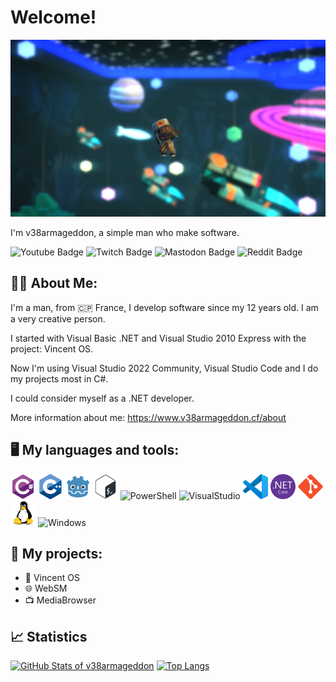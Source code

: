 # Welcome!

<img src="https://github.com/v38armageddon/v38armageddon/blob/main/Assets/Banner%20header.png" alt="Banner header">

I'm v38armageddon, a simple man who make software.

<div id="badges">
  <img src="https://img.shields.io/badge/YouTube-red?style=for-the-badge&logo=youtube&logoColor=white" alt="Youtube Badge"/>
  <img src="https://img.shields.io/badge/Twitch-blueviolet?style=for-the-badge&logo=twitch&logoColor=white" alt="Twitch Badge"/>
  <img src="https://img.shields.io/badge/Mastodon-blue?style=for-the-badge&logo=mastodon&logoColor=white" alt="Mastodon Badge"/>
  <img src="https://img.shields.io/badge/Reddit-orange?style=for-the-badge&logo=reddit&logoColor=white" alt="Reddit Badge">
</div>

## :man_technologist: About Me:
I'm a man, from 🇨🇵 France, I develop software since my 12 years old. I am a very creative person.

I started with Visual Basic .NET and Visual Studio 2010 Express with the project: Vincent OS.

Now I'm using Visual Studio 2022 Community, Visual Studio Code and I do my projects most in C#.

I could consider myself as a .NET developer.

More information about me: https://www.v38armageddon.cf/about

## 🖥️ My languages and tools:
<div>
    <img src="https://github.com/devicons/devicon/blob/master/icons/csharp/csharp-original.svg" title="CSharp" alt="CSharp" width="40" height="40">
    <img src="https://github.com/devicons/devicon/blob/master/icons/cplusplus/cplusplus-original.svg" title="CPP" alt="CPP" width="40" height="40">
    <img src="https://raw.githubusercontent.com/devicons/devicon/1119b9f84c0290e0f0b38982099a2bd027a48bf1/icons/godot/godot-original.svg" title="Godot" alt="Godot" width="40" height="40"> 
    <img src="https://github.com/devicons/devicon/blob/master/icons/bash/bash-plain.svg" title="Bash" alt="Bash" width="40" height="40">
    <img src="https://winaero.com/blog/wp-content/uploads/2020/03/PowerShell-7-new-icon.png" title="PowerShell" alt="PowerShell" width="40" height="40">
    <img src="https://pics.computerbase.de/9/9/2/3/0-e36f805671c3b980/logo-192.2833764d.png" title="VisualStudio" alt="VisualStudio" width="40" height="40">
    <img src="https://github.com/devicons/devicon/blob/master/icons/vscode/vscode-original.svg" title="VSCode" alt="VSCode" width="40" height="40">
    <img src="https://github.com/devicons/devicon/blob/master/icons/dotnetcore/dotnetcore-original.svg" title="DotNetCore" alt="DotNetCore" width="40" height="40">
    <img src="https://github.com/devicons/devicon/blob/master/icons/git/git-plain.svg" title="Git" alt="Git" width="40" height="40"/>
    <img src="https://github.com/devicons/devicon/blob/master/icons/linux/linux-original.svg" title="Linux" alt="Linux" width="40" height="40">
    <img src="https://logospng.org/download/windows-11/logo-windows-11-icon-1024.png" title="Windows" alt="Windows" width="40" height="40">
</div>

## 📕 My projects:
- 💾 Vincent OS
- 🌐 WebSM
- 📺 MediaBrowser

## 📈 Statistics
<!-- Credits to https://github.com/anuraghazra/github-readme-stats -->
[![GitHub Stats of v38armageddon](https://github-readme-stats.vercel.app/api?username=v38armageddon&count_private=true&show_icons=true&theme=gotham)](https://github.com/anuraghazra/github-readme-stats)
[![Top Langs](https://github-readme-stats.vercel.app/api/top-langs/?username=v38armageddon&count_private=true&layout=compact&theme=gotham)](https://github.com/anuraghazra/github-readme-stats)
